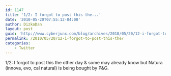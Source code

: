 ```yaml
---
id: 1147
title: '1/2: I forgot to post this the...'
date: '2010-05-20T07:55:12-04:00'
author: DizkoDan
layout: post
guid: 'http://www.cyberjunx.com/blog/archives/2010/05/20/12-i-forgot-to-post-this-the/'
permalink: /2010/05/20/12-i-forgot-to-post-this-the/
categories:
    - Twitter
---
```


1/2: I forgot to post this the other day &amp; some may already know but Natura (innova, evo, cal natural) is being bought by P&amp;G.